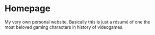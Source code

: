 # Homepage
My very own personal website. Basically this is just a résumé of one the most beloved gaming characters in history of videogames.
